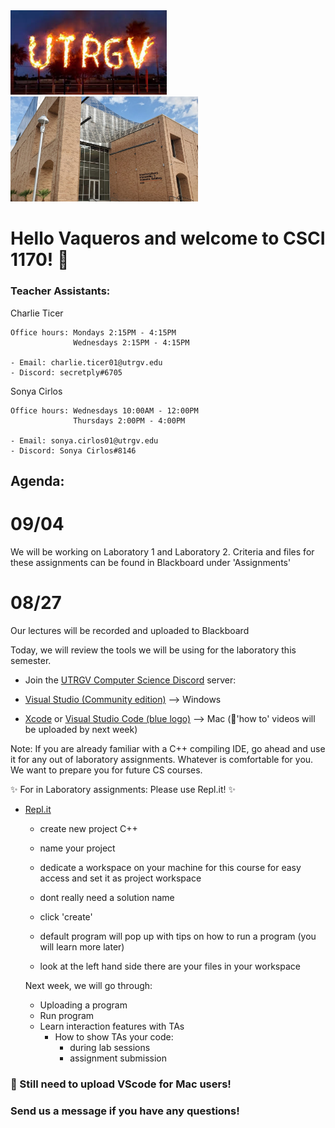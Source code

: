 <img src="utrgv2020_CS1170/utrgv pic.jpeg" width="250px" height="auto">

<img src="utrgv2020_CS1170/eieab-2.jpg" width="300px" height="auto">


# Hello Vaqueros and welcome to CSCI 1170! :partying_face:

### Teacher Assistants:

   Charlie Ticer 
   
    Office hours: Mondays 2:15PM - 4:15PM
                  Wednesdays 2:15PM - 4:15PM
                  
    - Email: charlie.ticer01@utrgv.edu
    - Discord: secretply#6705
 

   Sonya Cirlos 
  
    Office hours: Wednesdays 10:00AM - 12:00PM 
                  Thursdays 2:00PM - 4:00PM
                  
    - Email: sonya.cirlos01@utrgv.edu
    - Discord: Sonya Cirlos#8146
  
## Agenda:

#  09/04

We will be working on Laboratory 1 and Laboratory 2. 
Criteria and files for these assignments can be found in Blackboard under 'Assignments'
 


#  08/27
Our lectures will be recorded and uploaded to Blackboard 

Today, we will review the tools we will be using for the laboratory this semester. 

- Join the [UTRGV Computer Science Discord](https://discord.gg/VNhhrrF) server: 

- [Visual Studio (Community edition)](https://visualstudio.microsoft.com/downloads/) --> Windows 

- [Xcode](https://apps.apple.com/us/app/xcode/id497799835?mt=12) or [Visual Studio Code (blue logo)](https://code.visualstudio.com/download) --> Mac            (:movie_camera:'how to' videos will be uploaded by next week)
 

 Note: If you are already familiar with a C++ compiling IDE, go ahead and use it for any out of laboratory assignments. Whatever is comfortable for you. We want to prepare you for future CS courses. 
 

:sparkles: For in Laboratory assignments: Please use Repl.it! :sparkles:

- [Repl.it](https://repl.it)

    - create new project C++ 
    - name your project
    - dedicate a workspace on your machine for this course for easy access and set it as project workspace
    - dont really need a solution name
    - click 'create'
    
    - default program will pop up with tips on how to run a program (you will learn more later) 
    - look at the left hand side there are your files in your workspace
    
    
   Next week, we will go through: 
     - Uploading a program
     - Run program 
     - Learn interaction features with TAs
         - How to show TAs your code:
           - during lab sessions
           - assignment submission
                  
### :movie_camera: Still need to upload VScode for Mac users!



           
### Send us a message if you have any questions!  

